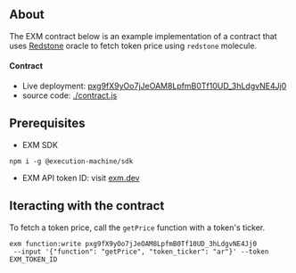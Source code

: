 ## About
The EXM contract below is an example implementation of a contract that uses [Redstone](https://redstone.finance) oracle to fetch token price using `redstone` molecule.

#### Contract
- Live deployment: [pxg9fX9yOo7jJeOAM8LpfmB0Tf10UD_3hLdgvNE4Jj0
](https://api.exm.dev/read/pxg9fX9yOo7jJeOAM8LpfmB0Tf10UD_3hLdgvNE4Jj0
)
- source code: [./contract.js](./contract.js)

## Prerequisites

- EXM SDK
```console
npm i -g @execution-machine/sdk
```

- EXM API token ID: visit [exm.dev](https://exm.dev)

## Iteracting with the contract
To fetch a token price, call the `getPrice` function with a token's ticker.

```console
exm function:write pxg9fX9yOo7jJeOAM8LpfmB0Tf10UD_3hLdgvNE4Jj0
 --input '{"function": "getPrice", "token_ticker": "ar"}' --token EXM_TOKEN_ID
```
